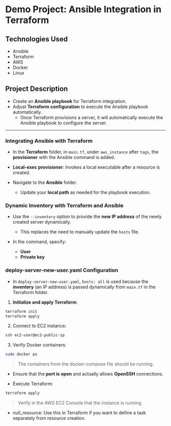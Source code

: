 # Demo Project: Ansible Integration in Terraform

## Technologies Used
- Ansible  
- Terraform  
- AWS  
- Docker  
- Linux  

## Project Description
- Create an **Ansible playbook** for Terraform integration.  
- Adjust **Terraform configuration** to execute the Ansible playbook automatically.  
  - Once Terraform provisions a server, it will automatically execute the Ansible playbook to configure the server.  

---

### Integrating Ansible with Terraform

- In the **Terraform** folder, in `main.tf`, under `aws_instance` after `tags`, the **provisioner** with the Ansible command is added.  

- **Local-exec provisioner**: Invokes a local executable after a resource is created.  

- Navigate to the **Ansible** folder.  
  - Update your **local path** as needed for the playbook execution.  

### Dynamic Inventory with Terraform and Ansible

- Use the `--inventory` option to provide the **new IP address** of the newly created server dynamically.  
  - This replaces the need to manually update the `hosts` file.  

- In the command, specify:  
  - **User**  
  - **Private key**  

### deploy-server-new-user.yaml Configuration

- In `deploy-server-new-user.yaml`, `hosts: all` is used because the **inventory** (an IP address) is passed dynamically from `main.tf` in the Terraform folder.  

1. **Initialize and apply Terraform**:  
```bash
terraform init
terraform apply
```

2. Connect to EC2 instance:
```bash
ssh ec2-user@ec2-public-ip
```

3. Verify Docker containers:
```bash
sudo docker ps
```

> The containers from the docker-compose file should be running.

- Ensure that the **port is open** and actually allows **OpenSSH** connections.  

- Execute Terraform:  
```bash
terraform apply
```

> Verify in the AWS EC2 Console that the instance is running.

- null_resource: Use this in Terraform if you want to define a task separately from resource creation.
